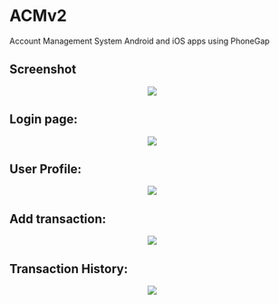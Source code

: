 # ACMv2
Account Management System Android and iOS apps using PhoneGap

## Screenshot
<center><img src="https://github.com/beyMax/ACMv2/blob/master/front.jpg"/></center>
<h2>Login page: </h2>
<center><img src="https://github.com/beyMax/ACMv2/blob/master/login.jpg"/></center>
<h2>User Profile:</h2>
<center><img src="https://github.com/beyMax/ACMv2/blob/master/sagor-vai.jpg"/></center>
<h2>Add transaction:</h2>
<center><img src="https://github.com/beyMax/ACMv2/blob/master/add-ammount.jpg"/></center>
<h2>Transaction History:</h2>
<center><img src="https://github.com/beyMax/ACMv2/blob/master/all-transactions.jpg"/></center>
